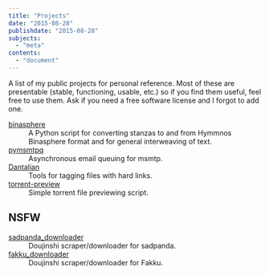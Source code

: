 ```yaml
---
title: "Projects"
date: "2015-08-28"
publishdate: "2015-08-28"
subjects:
  - "meta"
contents:
  - "document"
---
```


A list of my public projects for personal reference.  Most of these are
presentable (stable, functioning, usable, etc.) so if you find them useful, feel
free to use them.  Ask if you need a free software license and I forgot to add
one.

<dl>
  <dt>
    <a href="https://github.com/darkfeline/binasphere">binasphere</a>
  </dt>
  <dd>
    A Python script for converting stanzas to and from Hymmnos Binasphere format and
    for general interweaving of text.
  </dd>

  <dt>
    <a href="https://github.com/darkfeline/pymsmtpq">pymsmtpq</a>
  </dt>
  <dd>
    Asynchronous email queuing for msmtp.
  </dd>

  <dt>
    <a href="https://github.com/darkfeline/dantalian">Dantalian</a>
  </dt>
  <dd>
    Tools for tagging files with hard links.
  </dd>

  <dt>
    <a href="https://github.com/darkfeline/torrent-preview">torrent-preview</a>
  </dt>
  <dd>
    Simple torrent file previewing script.
  </dd>
</dl>

## NSFW

<dl>
  <dt>
    <a href="https://github.com/darkfeline/sadpanda_downloader">sadpanda_downloader</a>
  </dt>
  <dd>
    Doujinshi scraper/downloader for sadpanda.
  </dd>

  <dt>
    <a href="https://github.com/darkfeline/sadpanda_downloader">fakku_downloader</a>
  </dt>
  <dd>
    Doujinshi scraper/downloader for Fakku.
  </dd>
</dl>
